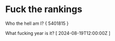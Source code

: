 # Fuck the rankings

Who the hell am I?
{ 5401815 }

What fucking year is it?
[ 2024-08-19T12:00:00Z ]
